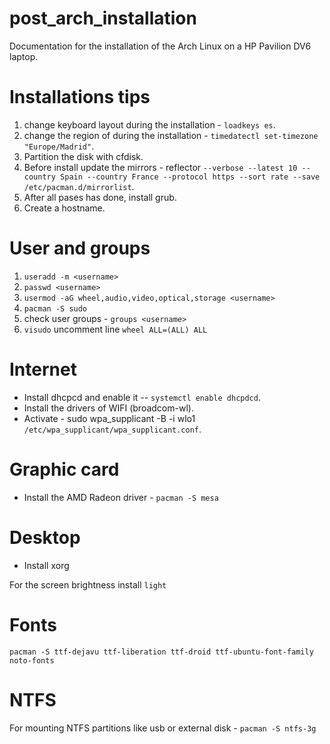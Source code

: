 # post_arch_installation

Documentation for the installation of the Arch Linux on a HP Pavilion DV6 laptop.

# Installations tips

1. change keyboard layout during the installation - `loadkeys es`.
2. change the region of during the installation - `timedatectl set-timezone "Europe/Madrid"`.
3. Partition the disk with cfdisk.
4. Before install update the mirrors - reflector `--verbose --latest 10 --country Spain --country France --protocol https --sort rate --save /etc/pacman.d/mirrorlist`.
5. After all pases has done, install grub.
6. Create a hostname.

# User and groups

1. `useradd -m <username>`
2. `passwd <username>`
3. `usermod -aG wheel,audio,video,optical,storage <username>`
4. `pacman -S sudo`
5. check user groups - `groups <username>`
6. `visudo` uncomment line `wheel ALL=(ALL) ALL`

# Internet

- Install dhcpcd and enable it -- `systemctl enable dhcpdcd`.
- Install the drivers of WIFI (broadcom-wl).
- Activate - sudo wpa_supplicant -B -i wlo1 `/etc/wpa_supplicant/wpa_supplicant.conf`.

# Graphic card

- Install the AMD Radeon driver - `pacman -S mesa` 

# Desktop

- Install xorg

For the screen brightness install `light`

# Fonts

`pacman -S ttf-dejavu ttf-liberation ttf-droid ttf-ubuntu-font-family noto-fonts`

# NTFS 

For mounting NTFS partitions like usb or external disk - `pacman -S ntfs-3g`
